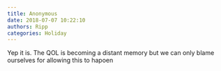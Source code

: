 ```yaml
---
title: Anonymous
date: 2018-07-07 10:22:10
authors: Ripp
categories: Holiday
---
```


 Yep it is.   The QOL is becoming a distant memory but we can only blame ourselves for allowing this to hapoen